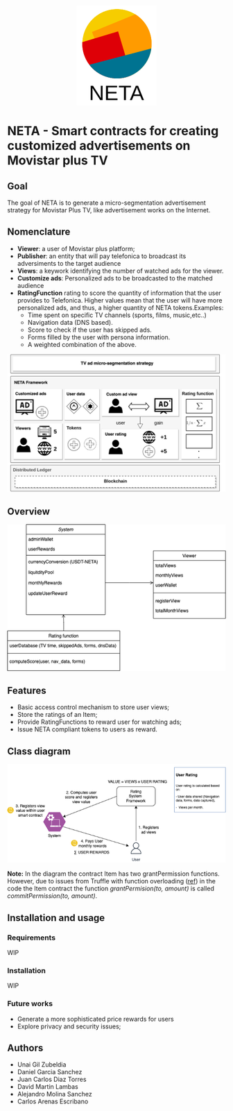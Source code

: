 <p align="center">
  <img src="./assets/NETA-Logo.png" />
</p>

# NETA - Smart contracts for creating customized advertisements on Movistar plus TV
## Goal

The goal of NETA is to generate a micro-segmentation advertisement strategy for Movistar Plus TV, like advertisement works on the Internet.

## Nomenclature

- **Viewer**: a user of Movistar plus platform;
- **Publisher**: an entity that will pay telefonica to broadcast its adversiments to the target audience
- **Views**: a keywork identifying the number of watched ads for the viewer.
- **Customize ads**: Personalized ads to be broadcasted to the matched audience
- **RatingFunction** rating to score the quantity of information that the user provides to Telefonica. Higher values mean that the user will have more personalized ads, and thus, a higher quantity of NETA tokens.Examples:
    - Time spent on specific TV channels (sports, films, music,etc..)
    - Navigation data (DNS based).
    - Score to check if the user has skipped ads.
    - Forms filled by the user with persona information.
    - A weighted combination of the above. 


![imgs](./assets/NETA.png)


## Overview

![imgs](./assets/data_model.png)

## Features

- Basic access control mechanism to store user views;
- Store the ratings of an Item;
- Provide RatingFunctions to reward user for watching ads;
- Issue NETA compliant tokens to users as reward.

## Class diagram

![classes](./assets/price_diagram.png)

**Note:** In the diagram the contract Item has two grantPermission functions. However, due to issues from Truffle with function overloading ([ref](https://github.com/trufflesuite/truffle/issues/737)) in the code the Item contract the function *grantPermision(to, amount)* is called *commitPermission(to, amount)*.

## Installation and usage

### Requirements 

WIP

### Installation

WIP

### Future works

- Generate a more sophisticated price rewards for users
- Explore privacy and security issues;


## Authors
* Unai Gil Zubeldia
* Daniel Garcia Sanchez
* Juan Carlos Diaz Torres
* David Martin Lambas
* Alejandro Molina Sanchez
* Carlos Arenas Escribano
